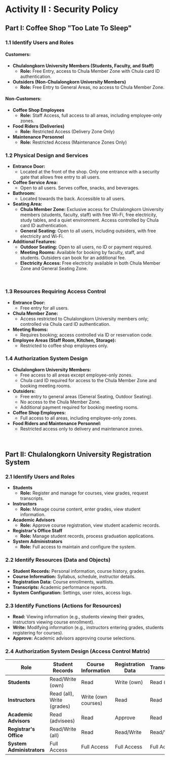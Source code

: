 # Activity II : Security Policy

## Part I: Coffee Shop "Too Late To Sleep"

### 1.1 Identify Users and Roles

#### Customers:

- **Chulalongkorn University Members (Students, Faculty, and Staff)**
  - **Role:** Free Entry, access to Chula Member Zone with Chula card ID authentication.
- **Outsiders (Non-Chulalongkorn University Members)**
  - **Role:** Free Entry to General Areas, no access to Chula Member Zone.

#### Non-Customers:

- **Coffee Shop Employees**
  - **Role:** Staff Access, full access to all areas, including employee-only zones.
- **Food Riders (Deliveries)**
  - **Role:** Restricted Access (Delivery Zone Only)
- **Maintenance Personnel**
  - **Role:** Restricted Access (Maintenance Zones Only)

### 1.2 Physical Design and Services

- **Entrance Door:**
  - Located at the front of the shop. Only one entrance with a security gate that allows free entry to all users.
- **Coffee Service Area:**
  - Open to all users. Serves coffee, snacks, and beverages.
- **Bathroom:**
  - Located towards the back. Accessible to all users.
- **Seating Area:**
  - **Chula Member Zone:** Exclusive access for Chulalongkorn University members (students, faculty, staff) with free Wi-Fi, free electricity, study tables, and a quiet environment. Access controlled by Chula card ID authentication.
  - **General Seating:** Open to all users, including outsiders, with free electricity and Wi-Fi.
- **Additional Features:**
  - **Outdoor Seating:** Open to all users, no ID or payment required.
  - **Meeting Rooms:** Available for booking by faculty, staff, and students. Outsiders can book for an additional fee.
  - **Electricity Access:** Free electricity available in both Chula Member Zone and General Seating Zone.

<div style="page-break-after: always; visibility: hidden">
\pagebreak
</div>

### 1.3 Resources Requiring Access Control

- **Entrance Door:**
  - Free entry for all users.
- **Chula Member Zone:**
  - Access restricted to Chulalongkorn University members only; controlled via Chula card ID authentication.
- **Meeting Rooms:**
  - Requires booking; access controlled via ID or reservation code.
- **Employee Areas (Staff Room, Kitchen, Storage):**
  - Restricted to coffee shop employees only.

### 1.4 Authorization System Design

- **Chulalongkorn University Members:**
  - Free access to all areas except employee-only zones.
  - Chula card ID required for access to the Chula Member Zone and booking meeting rooms.
- **Outsiders:**
  - Free entry to general areas (General Seating, Outdoor Seating).
  - No access to the Chula Member Zone.
  - Additional payment required for booking meeting rooms.
- **Coffee Shop Employees:**
  - Full access to all areas, including employee-only zones.
- **Food Riders and Maintenance Personnel:**
  - Restricted access only to delivery and maintenance zones.

<div style="page-break-after: always; visibility: hidden">
\pagebreak
</div>

## Part II: Chulalongkorn University Registration System

### 2.1 Identify Users and Roles

- **Students**
  - **Role:** Register and manage for courses, view grades, request transcripts.
- **Instructors**
  - **Role:** Manage course content, enter grades, view student information.
- **Academic Advisors**
  - **Role:** Approve course registration, view student academic records.
- **Registrar's Office Staff**
  - **Role:** Manage student records, process graduation applications.
- **System Administrators**
  - **Role:** Full access to maintain and configure the system.

### 2.2 Identify Resources (Data and Objects)

- **Student Records:** Personal information, course history, grades.
- **Course Information:** Syllabus, schedule, instructor details.
- **Registration Data:** Course enrollments, waitlists.
- **Transcripts:** Academic performance reports.
- **System Configuration:** Settings, user roles, access logs.

### 2.3 Identify Functions (Actions for Resources)

- **Read:** Viewing information (e.g., students viewing their grades, instructors viewing course enrollment).
- **Write:** Modifying information (e.g., instructors entering grades, students registering for courses).
- **Approve:** Academic advisors approving course selections.
<!-- - **Configure:** System administrators managing system settings. -->

### 2.4 Authorization System Design (Access Control Matrix)

| **Role**                  | **Student Records**        | **Course Information** | **Registration Data** | **Transcripts** | **System Configuration** |
| ------------------------- | -------------------------- | ---------------------- | --------------------- | --------------- | ------------------------ |
| **Students**              | Read/Write (own)           | Read                   | Write (own)           | Read (own)      | None                     |
| **Instructors**           | Read (all), Write (grades) | Write (own courses)    | Read                  | Read            | None                     |
| **Academic Advisors**     | Read (advisees)            | Read                   | Approve               | Read            | None                     |
| **Registrar's Office**    | Read/Write (all)           | Read                   | Read/Write            | Read/Write      | None                     |
| **System Administrators** | Full Access                | Full Access            | Full Access           | Full Access     | Full Access              |
